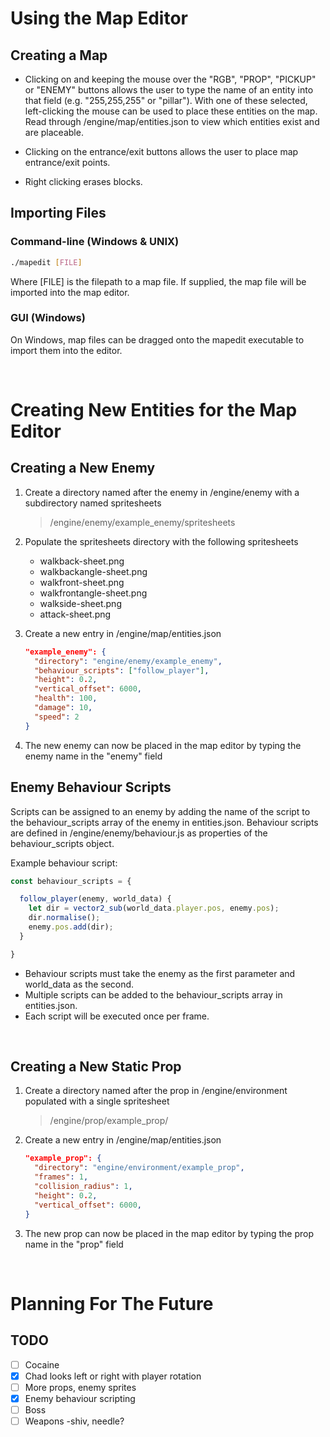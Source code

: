 # Using the Map Editor

## Creating a Map
- Clicking on and keeping the mouse over the "RGB", "PROP", "PICKUP" or "ENEMY" buttons allows the user to type the name of an entity into that field (e.g. "255,255,255" or "pillar"). With one of these selected, left-clicking the mouse can be used to place these entities on the map. Read through /engine/map/entities.json to view which entities exist and are placeable.

- Clicking on the entrance/exit buttons allows the user to place map entrance/exit points.

- Right clicking erases blocks.

## Importing Files
### Command-line (Windows & UNIX)
```bash
./mapedit [FILE]
```
Where [FILE] is the filepath to a map file. If supplied, the map file will be imported into the map editor.

### GUI (Windows)
On Windows, map files can be dragged onto the mapedit executable to import them into the editor.

&nbsp;

# Creating New Entities for the Map Editor

## Creating a New Enemy
1. Create a directory named after the enemy in /engine/enemy with a subdirectory named spritesheets
    > /engine/enemy/example_enemy/spritesheets
2. Populate the spritesheets directory with the following spritesheets
    - walkback-sheet.png
    - walkbackangle-sheet.png
    - walkfront-sheet.png
    - walkfrontangle-sheet.png
    - walkside-sheet.png
    - attack-sheet.png

3. Create a new entry in /engine/map/entities.json
    ```json
    "example_enemy": {
      "directory": "engine/enemy/example_enemy",
      "behaviour_scripts": ["follow_player"],
      "height": 0.2,
      "vertical_offset": 6000,
      "health": 100,
      "damage": 10,
      "speed": 2
    }
    ```
4. The new enemy can now be placed in the map editor by typing the enemy name in the "enemy" field

## Enemy Behaviour Scripts
Scripts can be assigned to an enemy by adding the name of the script to the behaviour_scripts array of the enemy in entities.json. Behaviour scripts are defined in /engine/enemy/behaviour.js as properties of the behaviour_scripts object.

Example behaviour script:
```JavaScript
const behaviour_scripts = {

  follow_player(enemy, world_data) {
    let dir = vector2_sub(world_data.player.pos, enemy.pos);
    dir.normalise();
    enemy.pos.add(dir);
  }

}
```
- Behaviour scripts must take the enemy as the first parameter and world_data as the second.
- Multiple scripts can be added to the behaviour_scripts array in entities.json.
- Each script will be executed once per frame.

&nbsp;

## Creating a New Static Prop
1. Create a directory named after the prop in /engine/environment populated with a single spritesheet
    > /engine/prop/example_prop/

3. Create a new entry in /engine/map/entities.json
    ```json
    "example_prop": {
      "directory": "engine/environment/example_prop",
      "frames": 1,
      "collision_radius": 1,
      "height": 0.2,
      "vertical_offset": 6000,
    }
    ```
4. The new prop can now be placed in the map editor by typing the prop name in the "prop" field

&nbsp;

# Planning For The Future

## TODO
- [ ] Cocaine
- [x] Chad looks left or right with player rotation
- [ ] More props, enemy sprites
- [x] Enemy behaviour scripting
- [ ] Boss
- [ ] Weapons -shiv, needle?
